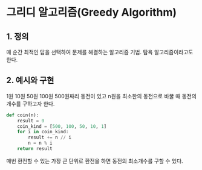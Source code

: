 # 그리디 알고리즘(Greedy Algorithm)

## 1. 정의

매 순간 최적인 답을 선택하여 문제를 해결하는 알고리즘 기법. 탐욕 알고리즘이라고도 한다.

## 2. 예시와 구현

1원 10원 50원 100원 500원짜리 동전이 있고 n원을 최소한의 동전으로 바꿀 때 동전의 개수를 구하고자 한다.

```python
def coin(n):
    result = 0
    coin_kind = [500, 100, 50, 10, 1]
    for i in coin_kind:
        result += n // i
        n = n % i
    return result
```

매번 환전할 수 있는 가장 큰 단위로 환전을 하면 동전의 최소개수를 구할 수 있다.